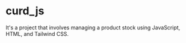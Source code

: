 # curd_js
It's a project that involves managing a product stock using JavaScript, HTML, and Tailwind CSS.
